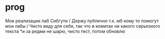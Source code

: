 # prog
Мои реализации лаб Сибгути / Держу публично т.к. мб кому то помогут мои лабы / Чисто веду для себя, так что в комитах ни какого серьезного текста *и за редми не шарю, чисто тест, потом обновлю

